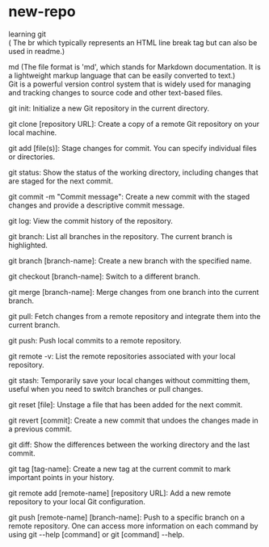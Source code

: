 # new-repo
learning git
<br>
( The br which typically represents an HTML line break tag but can also be used in readme.)
<br>

md (The file format is 'md', which stands for Markdown documentation. It is a lightweight markup language that can be easily converted to text.) 
<br>
Git is a powerful version control system that is widely used for managing and tracking changes to source code and other text-based files.

 git init: Initialize a new Git repository in the current directory.

 git clone [repository URL]: Create a copy of a remote Git repository on your local machine.

 git add [file(s)]: Stage changes for commit. You can specify individual files or directories.

 git status: Show the status of the working directory, including changes that are staged for the next commit.

 git commit -m "Commit message": Create a new commit with the staged changes and provide a descriptive commit message.

 git log: View the commit history of the repository.

 git branch: List all branches in the repository. The current branch is highlighted.

 git branch [branch-name]: Create a new branch with the specified name.

 git checkout [branch-name]: Switch to a different branch.

 git merge [branch-name]: Merge changes from one branch into the current branch.

 git pull: Fetch changes from a remote repository and integrate them into the current branch.

 git push: Push local commits to a remote repository.

 git remote -v: List the remote repositories associated with your local repository.

 git stash: Temporarily save your local changes without committing them, useful when you need to switch branches or pull changes.

 git reset [file]: Unstage a file that has been added for the next commit.

 git revert [commit]: Create a new commit that undoes the changes made in a previous commit.

 git diff: Show the differences between the working directory and the last commit.

 git tag [tag-name]: Create a new tag at the current commit to mark important points in your history.

 git remote add [remote-name] [repository URL]: Add a new remote repository to your local Git configuration.

 git push [remote-name] [branch-name]: Push to a specific branch on a remote repository.
One can access more information on each command by using git --help [command] or git [command] --help.
